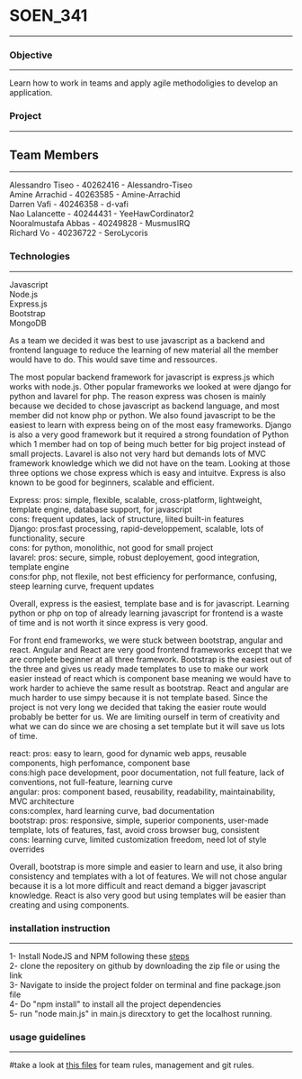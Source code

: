 # SOEN_341
***
### Objective
***
Learn how to work in teams and apply agile methodoligies to develop an application.<br>
### Project
***



## Team Members
***
Alessandro Tiseo - 40262416 - Alessandro-Tiseo<br>
Amine Arrachid - 40263585 - Amine-Arrachid<br>
Darren Vafi - 40246358 - d-vafi<br>
Nao Lalancette - 40244431 - YeeHawCordinator2 <br>
Nooralmustafa Abbas - 40249828 - MusmusIRQ<br>
Richard Vo - 40236722 - SeroLycoris <br>

### Technologies
***
Javascript<br>
Node.js<br>
Express.js<br>
Bootstrap<br>
MongoDB <br>


As a team we decided it was best to use javascript as a backend and frontend language to reduce the learning of new material all the member would have to do. This would save time and ressources.

The most popular backend framework for javascript is express.js which works with node.js. Other popular frameworks we looked at were django for python and lavarel for php. The reason express was chosen is mainly because we decided to chose javascript as backend language, and most member did not know php or python. We also found javascript to be the easiest to learn with express being on of the most easy frameworks. Django is also a very good framework but it required a strong foundation of Python which 1 member had on top of being much better for big project instead of small projects. Lavarel is also not very hard but demands lots of MVC framework knowledge which we did not have on the team. Looking at those three options we chose express which is easy and intuitve. Express is also known to be good for beginners, scalable and efficient. 

Express: pros: simple, flexible, scalable, cross-platform, lightweight, template engine, database support, for javascript <br>
cons: frequent updates, lack of structure, liited built-in features <br>
Django: pros:fast processing, rapid-developpement, scalable, lots of functionality, secure <br>
cons: for python, monolithic, not good for small project <br>
lavarel: pros: secure, simple, robust deployement, good integration, template engine <br>
cons:for php, not flexile, not best efficiency for performance, confusing, steep learning curve, frequent updates <br>

Overall, express is the easiest, template base and is for javascript. Learning python or php on top of already learning javascript for frontend is a waste of time and is not worth it since express is very good. 

For front end frameworks, we were stuck between bootstrap, angular and react. Angular and React are very good frontend frameworks except that we are complete beginner at all three framework. Bootstrap is the easiest out of the three and gives us ready made templates to use to make our work easier instead of react which is component base meaning we would have to work harder to achieve the same result as bootstrap. React and angular are much harder to use simpy because it is not template based. Since the project is not very long we decided that taking the easier route would probably be better for us. We are limiting ourself in term of creativity and what we can do since we are chosing a set template but it will save us lots of time. 

react: pros: easy to learn, good for dynamic web apps, reusable components, high perfomance, component base <br>
cons:high pace development, poor documentation, not full feature, lack of conventions, not full-feature, learning curve <br>
angular: pros: component based, reusability, readability, maintainability, MVC architecture <br>
cons:complex, hard learning curve, bad documentation <br>
bootstrap: pros: responsive, simple, superior components, user-made template, lots of features, fast, avoid cross browser bug, consistent <br>
cons: learning curve, limited customization freedom, need lot of style overrides  <br>

Overall, bootstrap is more simple and easier to learn and use, it also bring consistency and templates with a lot of features. We will not chose angular because it is a lot more difficult and react demand a bigger javascript knowledge. React is also very good but using templates will be easier than creating and using components.

### installation instruction
***
1- Install NodeJS and NPM following these [steps](https://radixweb.com/blog/installing-npm-and-nodejs-on-windows-and-mac) <br>
2- clone the repositery on github by downloading the zip file or using the link <br>
3- Navigate to inside the project folder on terminal and fine package.json file <br>
4- Do "npm install" to install all the project dependencies <br>
5- run "node main.js" in main.js direcxtory to get the localhost running. <br>

### usage guidelines
***
#take a look at [this files](https://github.com/YeeHawCordinator2/VTALVN-soen341projectF2023/wiki/Team-rules) for team rules, management and git rules.
